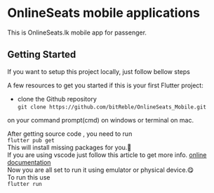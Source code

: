 # OnlineSeats mobile applications

This is OnlineSeats.lk mobile app for passenger.

## Getting Started

If you want to setup this project locally, just follow bellow steps

A few resources to get you started if this is your first Flutter project:

- clone the Github repository <br>
   `git clone https://github.com/bitReble/OnlineSeats_Mobile.git`

on your command prompt(cmd) on windows or terminal on mac.

After getting source code , you need to run <br>
    `flutter pub get`
    <br>
This will install missing packages for you.🤗
<br>
If you are using vscode just follow this article to get more info.
[online documentation](https://medium.com/las-letras/clone-flutter-project-from-github-using-vscode-7701073cf061)
<br>
Now you are all set to run it using emulator or physical device.😋
<br>
To run this use<br>
`flutter run`
